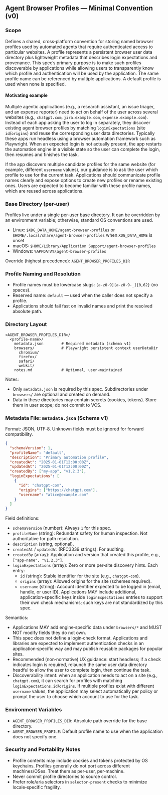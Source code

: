## Agent Browser Profiles — Minimal Convention (v0)

### Scope

Defines a shared, cross‑platform convention for storing named browser profiles used by automated agents that require authenticated access to particular websites. A profile represents a persistent browser user data directory plus lightweight metadata that describes login expectations and provenance. This spec’s primary purpose is to make such profiles discoverable by applications while allowing users to transparently know which profile and authentication will be used by the application. The same profile name can be referenced by multiple applications. A default profile is used when none is specified.

#### Motivating example

Multiple agentic applications (e.g., a research assistant, an issue triager, and an expense reporter) need to act on behalf of the user across several websites (e.g., `chatgpt.com`, `jira.example.com`, `expense.example.com`). Instead of each app asking the user to log in separately, they discover existing agent browser profiles by matching `loginExpectations` (site `id`/`origins`) and reuse the corresponding user data directories. Typically these apps run headless using a browser automation framework such as Playwright. When an expected login is not actually present, the app restarts the automation engine in a visible state so the user can complete the login, then resumes and finishes the task.

If the app discovers multiple candidate profiles for the same website (for example, different `username` values), our guidance is to ask the user which profile to use for the current task. Applications should communicate profile names clearly and expose options to create new profiles or rename existing ones. Users are expected to become familiar with these profile names, which are reused across applications.

### Base Directory (per‑user)

Profiles live under a single per‑user base directory. It can be overridden by an environment variable; otherwise, standard OS conventions are used.

- Linux: `$XDG_DATA_HOME/agent-browser-profiles` or `$HOME/.local/share/agent-browser-profiles` when `XDG_DATA_HOME` is unset
- macOS: `$HOME/Library/Application Support/agent-browser-profiles`
- Windows: `%APPDATA%\agent-browser-profiles`

Override (highest precedence): `AGENT_BROWSER_PROFILES_DIR`

### Profile Naming and Resolution

- Profile names must be lowercase slugs: `[a-z0-9][a-z0-9-_]{0,62}` (no spaces).
- Reserved name: `default` — used when the caller does not specify a profile.
- Applications should fail fast on invalid names and print the resolved absolute path.

### Directory Layout

```
<AGENT_BROWSER_PROFILES_DIR>/
  <profile-name>/
    metadata.json        # Required metadata (schema v1)
    browsers/            # Playwright persistent context userDataDir
      chromium/          
      firefox/
      safari/
      webkit/
    notes.md             # Optional, user-maintained
```

Notes:
- Only `metadata.json` is required by this spec. Subdirectories under `browsers/` are optional and created on demand.
- Data in these directories may contain secrets (cookies, tokens). Store them in user scope; do not commit to VCS.

### Metadata File: `metadata.json` (Schema v1)

Format: JSON, UTF‑8. Unknown fields must be ignored for forward compatibility.

```json
{
  "schemaVersion": 1,
  "profileName": "default",
  "description": "Primary automation profile",
  "createdAt": "2025-01-01T12:00:00Z",
  "updatedAt": "2025-01-01T12:00:00Z",
  "createdBy": ["my-app", "v1.2.3"],
  "loginExpectations": [
    {
      "id": "chatgpt-com",
      "origins": ["https://chatgpt.com"],
      "username": "alice@example.com"
    }
  ]
}
```

Field definitions:
- `schemaVersion` (number): Always `1` for this spec.
- `profileName` (string): Redundant safety for human inspection. Not authoritative for path resolution.
- `description` (string, optional).
- `createdAt` / `updatedAt` (RFC3339 strings): For auditing.
- `createdBy` (array<string>): Application and version that created this profile, e.g., `["app-name", "v1.2.3"]`.
- `loginExpectations` (array): Zero or more per‑site discovery hints. Each entry:
  - `id` (string): Stable identifier for the site (e.g., `chatgpt-com`).
  - `origins` (array<string>): Allowed origins for the site (schemes required).
  - `username` (string): Account identifier expected to be logged in (email, handle, or user ID).
  Applications MAY include additional, application‑specific keys inside `loginExpectations` entries to support their own check mechanisms; such keys are not standardized by this spec.

Semantics:
- Applications MAY add engine‑specific data under `browsers/*` and MUST NOT modify fields they do not own.
- This spec does not define a login‑check format. Applications and libraries are expected to implement authentication checks in an application‑specific way and may publish reusable packages for popular sites.
- Recommended (non‑normative) UX guidance: start headless; if a check indicates login is required, relaunch the same user data directory headful to allow the user to complete login, then continue the task.
- Discoverability intent: when an application needs to act on a site (e.g., `chatgpt.com`), it can search for profiles with matching `loginExpectations.id`/`origins`. If multiple profiles exist with different `username` values, the application may select automatically per policy or prompt the user to choose which account to use for the task.

### Environment Variables

- `AGENT_BROWSER_PROFILES_DIR`: Absolute path override for the base directory.
- `AGENT_BROWSER_PROFILE`: Default profile name to use when the application does not specify one.

### Security and Portability Notes

- Profile contents may include cookies and tokens protected by OS keychains. Profiles generally do not port across different machines/OSes. Treat them as per‑user, per‑machine.
- Never commit profile directories to source control.
- Prefer role/aria selectors in `selector-present` checks to minimize locale‑specific fragility.


